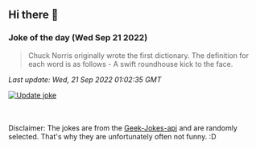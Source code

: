 ## Hi there 👋

### Joke of the day (Wed Sep 21 2022)
<!-- joke -->
>Chuck Norris originally wrote the first dictionary. The definition for each word is as follows - A swift roundhouse kick to the face.
<!-- /joke -->

*Last update: Wed, 21 Sep 2022 01:02:35 GMT*

[![Update joke](https://github.com/nclskfm/nclskfm/actions/workflows/joke.yml/badge.svg)](https://github.com/nclskfm/nclskfm/actions/workflows/joke.yml)

<br><br>
Disclaimer: The jokes are from the [Geek-Jokes-api](https://github.com/sameerkumar18/geek-joke-api) and are randomly selected. That's why they are unfortunately often not funny. :D
